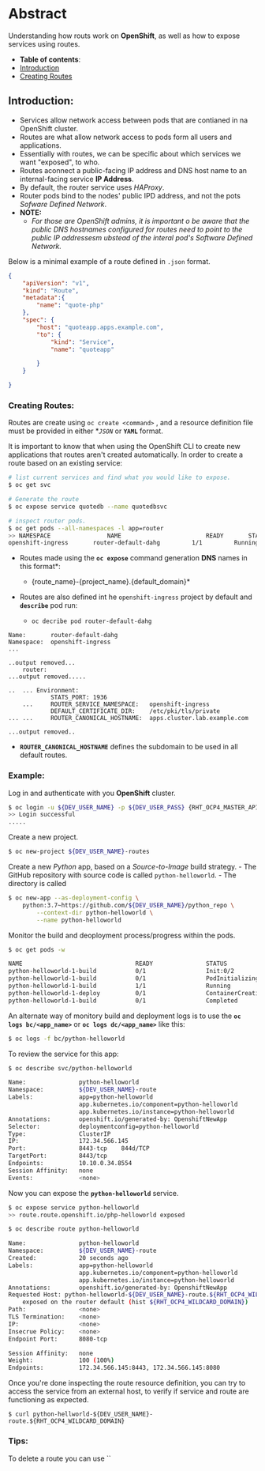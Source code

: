 # Abstract

Understanding how routs work on **OpenShift**, as well as how to expose services using routes.

-  **Table of contents**:
  - [Introduction](#introduction)
  - [Creating Routes](#creating-routes)

## Introduction:

- Services allow network access between pods that are contianed in na OpenShift cluster.
- Routes are what allow network access to pods form all users and applications. 
- Essentially with routes, we can be specific about which services we want "exposed", to who.
- Routes aconnect a public-facing IP address and DNS host name to an internal-facing service **IP Address**.
- By default, the router service uses *HAProxy*.
- Router pods bind to the nodes' public IPD address, and not the pots *Sofware Defined Network*.
- **NOTE:**
	- *For those are OpenShift admins, it is important o be aware that the public DNS hostnames configured for routes need to point to the public IP addressesm ubstead of the interal pod's Software Defined Network.*

Below is a minimal example of a route defined in `.json` format.

```json
{
	"apiVersion": "v1",
	"kind": "Route",
	"metadata":{
		"name": "quote-php"
	},
	"spec": {
		"host": "quoteapp.apps.example.com",
		"to": {
			"kind": "Service",
			"name": "quoteapp"

		}
	}

}
```

### Creating Routes:

Routes are create using `oc create <command>` , and a resource definition file must be provided in either **`JSON`* or **`YAML`** format.

It is important to know that when using the OpenShift CLI to create new applications that routes aren't created automatically. In order to create a route based on an existing service:

```bash
# list current services and find what you would like to expose.
$ oc get svc 

# Generate the route
$ oc expose service quotedb --name quotedbsvc

# inspect router pods.
$ oc get pods --all-namespaces -l app=router 
>> NAMESPACE 				NAME 						READY 		STATUS 		RESTARTS 		AGE
openshift-ingress		router-default-dahg			1/1			Running		1				4d
```
- Routes made using the **`oc expose`** command generation **DNS** names in this format*: 
	- {route_name}-{project_name}.{default_domain}*

- Routes are also defined int he `openshift-ingress` project by default and **`describe`** pod run:
	-  `oc decribe pod router-default-dahg`


``` text
Name:		router-default-dahg	 		
Namespace:	openshift-ingress
...

..output removed...
	router:
...output removed.....

..	...	Environment:
			STATS_PORT:	1936
	...		ROUTER_SERVICE_NAMESPACE: 	openshift-ingress
			DEFAULT_CERTIFICATE_DIR: 	/etc/pki/tls/private
...	...		ROUTER_CANONICAL_HOSTNAME:	apps.cluster.lab.example.com

...output removed..
```

- **`ROUTER_CANONICAL_HOSTNAME`** defines the subdomain to be used in all default routes.


### Example:

Log in and authenticate with you **OpenShift** cluster.

```bash
$ oc login -u ${DEV_USER_NAME} -p ${DEV_USER_PASS} {RHT_OCP4_MASTER_API}
>> Login successful
.....
```

Create a new project.

```bash
$ oc new-project ${DEV_USER_NAME}-routes
```

Create a new *Python* app, based on a *Source-to-Image* build strategy.
	- The GitHub repository with source code is called `python-helloworld`.
	- The directory is called 

```bash
$ oc new-app --as-deployment-config \
	python:3.7~https://github.com/${DEV_USER_NAME}/python_repo \
		--context-dir python-helloworld \
		--name python-helloworld
```

Monitor the build and deoployment process/progress within the pods.

```bash
$ oc get pods -w 

NAME 								READY 				STATUS 						RESTARTS 					AGE
python-helloworld-1-build 			0/1					Init:0/2					0							2s
python-helloworld-1-build			0/1					PodInitializing				0							7s
python-helloworld-1-build			1/1					Running 					0							0s
python-helloworld-1-deploy			0/1					ContainerCreating 			0							0s
python-helloworld-1-build 			0/1					Completed 					0							5m8s
```
An alternate way of monitory build and deployment logs is to use the **`oc logs bc/<app_name>`** or  **`oc logs dc/<app_name>`** like this:

```bash
$ oc logs -f bc/python-helloworld
``` 
To review the service for this app:

```bash
$ oc describe svc/python-helloworld

Name: 				python-helloworld
Namespace:			${DEV_USER_NAME}-route
Labels:				app=python-helloworld
					app.kubernetes.io/component=python-helloworld
					app.kubernetes.io/instance=python-helloworld
Annotations:		openshift.io/generated-by: OpenshiftNewApp
Selector:			deploymentconfig=python-helloworld
Type:				ClusterIP
IP:					172.34.566.145
Port:				8443-tcp	844d/TCP
TargetPort:			8443/tcp	
Endpoints:			10.10.0.34.8554
Session Affinity:	none
Events:				<none>		
```

Now you can expose the **`python-helloworld`** service. 

```bash
$ oc expose service python-helloworld
>> route.route.openshift.io/php-helloworld exposed
```

```bash
$ oc describe route python-helloworld

Name: 				python-helloworld
Namespace:			${DEV_USER_NAME}-route
Created:			20 seconds ago
Labels:				app=python-helloworld
					app.kubernetes.io/component=python-helloworld
					app.kubernetes.io/instance=python-helloworld
Annotations:		openshift.io/generated-by: OpenshiftNewApp
Requested Host: python-helloworld-${DEV_USER_NAME}-route.${RHT_OCP4_WILDCARD_DOMAIN}
	exposed on the router default (hist ${RHT_OCP4_WILDCARD_DOMAIN})
Path:			    <none>
TLS Termination:	<none>
IP:					<none>
Insecrue Policy:	<none>			
Endpoint Port:		8080-tcp

Session Affinity:	none
Weight:				100 (100%)
Endpoints:			172.34.566.145:8443, 172.34.566.145:8080
```

Once you're done inspecting the route resource definition, you can try to access the service from an external host, to verify if service and route are functioning as expected.

```curl	
$ curl python-hellworld-${DEV_USER_NAME}-route.${RHT_OCP4_WILDCARD_DOMAIN}
```

### Tips:

 To delete a route  you can use  ``




